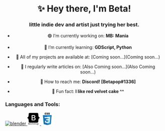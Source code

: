 <center>
<h1 align="center">✨ Hey there, I'm Beta!</h1>
<h3 align="center">little indie dev and artist just trying her best.</h3>

- 🟢 I’m currently working on: **MB: Mania**

- 🌱 I’m currently learning: **GDScript, Python**

- 🌻 All of my projects are available at: [Coming soon...](Coming soon...)

- 📝 I regularly write articles on: [Also Coming soon...](Also Coming soon...)

- 🦋 How to reach me: **Discord! [Betapop#1336]**

- 🎨 Fun fact: **I like red velvet cake ^^**
</p>

<h3 align="left">Languages and Tools:</h3>
<p align="left"> <a href="https://www.blender.org/" target="_blank" rel="noreferrer"> <img src="https://download.blender.org/branding/community/blender_community_badge_white.svg" alt="blender" width="40" height="40"/> </a> <a href="https://getbootstrap.com" target="_blank" rel="noreferrer"> <img src="https://raw.githubusercontent.com/devicons/devicon/master/icons/bootstrap/bootstrap-plain-wordmark.svg" alt="bootstrap" width="40" height="40"/> </a> <a href="https://www.w3schools.com/css/" target="_blank" rel="noreferrer"> <img src="https://raw.githubusercontent.com/devicons/devicon/master/icons/css3/css3-original-wordmark.svg" alt="css3" width="40" height="40"/> </a> </p>
</center>
